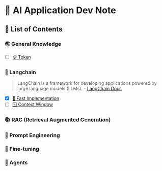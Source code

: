 # 🤖 AI Application Dev Note

## 📜 List of Contents

### 🌏 General Knowledge

- [ ] [🪙 Token](./general-knowledge/token.md)

### 🦜 Langchain

> LangChain is a framework for developing applications powered by large language models (LLMs). - [LangChain Docs](https://python.langchain.com/docs/introduction/)

- [x] [🏃 Fast Implementation](./langchain/fast-implementation.md)
- [ ] [🪟 Context Window](./langchain/context-window.md)

### 📚 RAG (Retrieval Augmented Generation)

### 📝 Prompt Engineering

### 🔧 Fine-tuning

### 🦾 Agents
